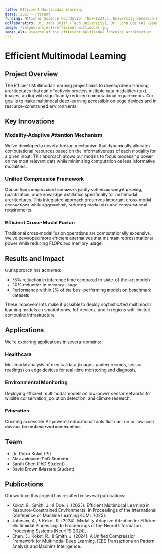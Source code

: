 ```yaml
---
title: Efficient Multimodal Learning
dates: 2023 - Present
funding: National Science Foundation (NSF-12345), University Research Grant
collaborators: Dr. Jane Smith (Tech University), Dr. John Doe (AI Research Institute)
image: /images/projects/efficient-multimodal.jpg
image_alt: Diagram of the efficient multimodal learning architecture
---
```


# Efficient Multimodal Learning

## Project Overview

The Efficient Multimodal Learning project aims to develop deep learning architectures that can effectively process multiple data modalities (text, images, audio) with significantly reduced computational requirements. Our goal is to make multimodal deep learning accessible on edge devices and in resource-constrained environments.

## Key Innovations

### Modality-Adaptive Attention Mechanism

We've developed a novel attention mechanism that dynamically allocates computational resources based on the informativeness of each modality for a given input. This approach allows our models to focus processing power on the most relevant data while minimizing computation on less informative modalities.

### Unified Compression Framework

Our unified compression framework jointly optimizes weight pruning, quantization, and knowledge distillation specifically for multimodal architectures. This integrated approach preserves important cross-modal connections while aggressively reducing model size and computational requirements.

### Efficient Cross-Modal Fusion

Traditional cross-modal fusion operations are computationally expensive. We've developed more efficient alternatives that maintain representational power while reducing FLOPs and memory usage.

## Results and Impact

Our approach has achieved:
- 75% reduction in inference time compared to state-of-the-art models
- 80% reduction in memory usage
- Performance within 2% of the best-performing models on benchmark datasets

These improvements make it possible to deploy sophisticated multimodal learning models on smartphones, IoT devices, and in regions with limited computing infrastructure.

## Applications

We're exploring applications in several domains:

### Healthcare

Multimodal analysis of medical data (images, patient records, sensor readings) on edge devices for real-time monitoring and diagnosis.

### Environmental Monitoring

Deploying efficient multimodal models on low-power sensor networks for wildlife conservation, pollution detection, and climate research.

### Education

Creating accessible AI-powered educational tools that can run on low-cost devices for underserved communities.

## Team

- Dr. Robin Kokot (PI)
- Alex Johnson (PhD Student)
- Sarah Chen (PhD Student)
- David Brown (Masters Student)

## Publications

Our work on this project has resulted in several publications:

- Kokot, R., Smith, J., & Doe, J. (2025). Efficient Multimodal Learning in Resource-Constrained Environments. In Proceedings of the International Conference on Machine Learning (ICML 2025).
- Johnson, A., & Kokot, R. (2024). Modality-Adaptive Attention for Efficient Multimodal Processing. In Proceedings of the Neural Information Processing Systems (NeurIPS 2024).
- Chen, S., Kokot, R., & Smith, J. (2024). A Unified Compression Framework for Multimodal Deep Learning. IEEE Transactions on Pattern Analysis and Machine Intelligence.